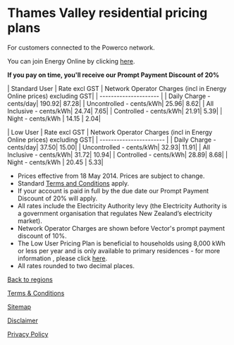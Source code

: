 # Thames Valley residential pricing plans
For customers connected to the Powerco network.

You can join Energy Online by clicking [here](http://www.energyonline.co.nz/Default.aspx?tabid=98).

**If you pay on time, you'll receive our Prompt Payment Discount of 20%**

| Standard User	| Rate excl GST	| Network Operator Charges (incl in Energy Online prices) excluding GST| 
| --------------------- | 
| Daily Charge - cents/day| 	190.92| 	87.28| 
| Uncontrolled - cents/kWh| 	25.96| 	8.62| 
| All Inclusive - cents/kWh| 	24.74| 	7.65| 
| Controlled - cents/kWh| 	21.91| 	5.39| 
| Night - cents/kWh	| 14.15	| 2.04| 
 

| Low User	| Rate excl GST	| Network Operator Charges (incl in Energy Online prices) excluding GST| 
| ----------------------- | 
| Daily Charge - cents/day| 	37.50| 	15.00| 
| Uncontrolled - cents/kWh| 	32.93| 	11.91| 
| All Inclusive - cents/kWh| 	31.72| 	10.94| 
| Controlled - cents/kWh| 	28.89| 	8.68| 
| Night - cents/kWh	| 20.45	| 5.33| 
 

- Prices effective from 18 May 2014. Prices are subject to change.
- Standard [Terms and Conditions](http://www.energyonline.co.nz/Default.aspx?tabid=169) apply.
- If your account is paid in full by the due date our Prompt Payment Discount of 20% will apply.
- All rates include the Electricity Authority levy (the Electricity Authority is a government organisation that regulates New Zealand’s electricity market).
- Network Operator Charges are shown before Vector's prompt payment discount of 10%.
- The Low User Pricing Plan is beneficial to households using 8,000 kWh or less per year and is only available to primary residences - for more information , please click [here](http://www.energyonline.co.nz/Default.aspx?tabid=148).
- All rates rounded to two decimal places.


[Back to regions](http://www.energyonline.co.nz/residential/pricing_plans/residential_electricity_pricing_plans)

[Terms & Conditions](http://www.energyonline.co.nz/terms)

[Sitemap](http://www.energyonline.co.nz/home/site_map)

[Disclaimer](http://www.energyonline.co.nz/home/site_map/disclaimer)

[Privacy Policy](http://www.energyonline.co.nz/home/site_map/privacy_policy)
